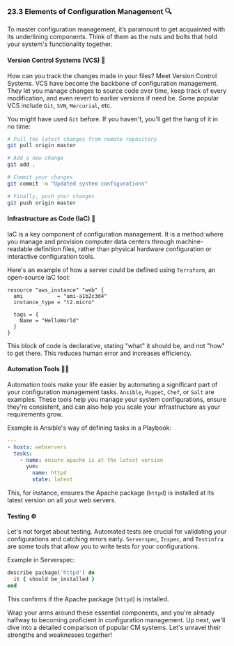 ### 23.3 Elements of Configuration Management 🔍

To master configuration management, it’s paramount to get acquainted with its underlining components. Think of them as the nuts and bolts that hold your system's functionality together. 

#### Version Control Systems (VCS) 🔄

How can you track the changes made in your files? Meet Version Control Systems. VCS have become the backbone of configuration management. They let you manage changes to source code over time, keep track of every modification, and even revert to earlier versions if need be. Some popular VCS include `Git`, `SVN`, `Mercurial`, etc.

You might have used `Git` before. If you haven't, you'll get the hang of it in no time:

```bash
# Pull the latest changes from remote repository
git pull origin master 

# Add a new change
git add .

# Commit your changes
git commit -m "Updated system configurations"

# Finally, push your changes
git push origin master
```
#### Infrastructure as Code (IaC) 📄

IaC is a key component of configuration management. It is a method where you manage and provision computer data centers through machine-readable definition files, rather than physical hardware configuration or interactive configuration tools. 

Here's an example of how a server could be defined using `Terraform`, an open-source IaC tool:

```hcl
resource "aws_instance" "web" {
  ami           = "ami-a1b2c3d4"
  instance_type = "t2.micro"

  tags = {
    Name = "HelloWorld"
  }
}
```
This block of code is declarative, stating "what" it should be, and not "how" to get there. This reduces human error and increases efficiency. 

#### Automation Tools 👨‍💻

Automation tools make your life easier by automating a significant part of your configuration management tasks. `Ansible`, `Puppet`, `Chef`, or `Salt` are examples. These tools help you manage your system configurations, ensure they're consistent, and can also help you scale your infrastructure as your requirements grow.

Example is Ansible's way of defining tasks in a Playbook:

```yaml
---
- hosts: webservers
  tasks:
    - name: ensure apache is at the latest version
      yum:
        name: httpd
        state: latest
```
This, for instance, ensures the Apache package (`httpd`) is installed at its latest version on all your web servers.

#### Testing ⚙️

Let's not forget about testing. Automated tests are crucial for validating your configurations and catching errors early. `Serverspec`, `Inspec`, and `Testinfra` are some tools that allow you to write tests for your configurations.

Example in Serverspec:

```ruby
describe package('httpd') do
  it { should be_installed }
end
```
This confirms if the Apache package (`httpd`) is installed.

Wrap your arms around these essential components, and you're already halfway to becoming proficient in configuration management. Up next, we'll dive into a detailed comparison of popular CM systems. Let's unravel their strengths and weaknesses together!